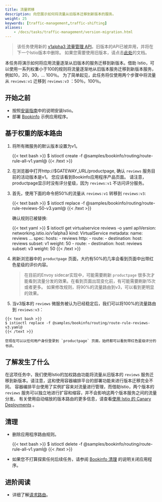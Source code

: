```yaml
---
title: 流量转移
description: 向您展示如何将流量从旧版本迁移到新版本的服务。
weight: 25
keywords: [traffic-management,traffic-shifting]
aliases:
    - /docs/tasks/traffic-management/version-migration.html
---
```


> 该任务使用新的 [v1alpha3 流量管理 API](/blog/2018/v1alpha3-routing/)。旧版本的API已被弃用，并将在下一个Istio版本中删除。 如果您需要使用旧版本，请点击[此处](https://archive.istio.io/v0.7/docs/tasks/traffic-management/)的文档。

本任务将演示如何将应用流量逐渐从旧版本的服务迁移到新版本。借助 Istio，可以使用一系列权重小于100的规则将流量逐渐地从旧版本服务迁移到新版本服务，例如10，20，30，... 100％。
为了简单起见，此任务将仅使用两个步骤中将流量从 `reviews:v1` 迁移到 `reviews:v3` ：50％，100％。

## 开始之前

* 按照[安装指南](/docs/setup/)中的说明安装Istio。
* 部署 [Bookinfo](/docs/examples/bookinfo/) 示例应用程序。

## 基于权重的版本路由

1.  将所有微服务的默认版本设置为v1。

    {{< text bash >}}
    $ istioctl create -f @samples/bookinfo/routing/route-rule-all-v1.yaml@
    {{< /text >}}

1.  在浏览器中打开http://$GATEWAY_URL/productpage,  确认 `reviews` 服务目前的活动版本是v1。
    您应该看到Bookinfo应用程序产品页面。 请注意， productpage显示时没有评分星级，因为 `reviews:v1` 不访问评分服务。

1.  首先，使用下面的命令把50%的流量从 `reviews:v1` 转移到 `reviews:v3`:

    {{< text bash >}}
    $ istioctl replace -f @samples/bookinfo/routing/route-rule-reviews-50-v3.yaml@
    {{< /text >}}

    确认规则已被替换:

    {{< text yaml >}}
        $ istioctl get virtualservice reviews -o yaml
        apiVersion: networking.istio.io/v1alpha3
        kind: VirtualService
        metadata:
          name: reviews
          ...
        spec:
          hosts:
          - reviews
          http:
          - route:
            - destination:
                host: reviews
                subset: v1
              weight: 50
          - route:
            - destination:
                host: reviews
                subset: v3
              weight: 50
    {{< /text >}}

1.  刷新浏览器中的 `productpage` 页面，大约有50%的几率会看到页面中出带红色星级的评价内容。

    > 在目前的Envoy sidecar实现中，可能需要刷新 `productpage` 很多次才能看到流量分发的效果。在看到页面出现变化前，有可能需要刷新15次或者更多。
    > 如果修改规则，将90%的流量路由到v3，可以看到更明显的效果。

1.   当v3版本的 `reviews` 微服务被认为已经稳定后，我们可以将100%的流量路由到 `reviews:v3`：

    {{< text bash >}}
    $ istioctl replace -f @samples/bookinfo/routing/route-rule-reviews-v3.yaml@
    {{< /text >}}

    您现在可以以任何用户身份登录到 `productpage` 页面，始终都可以看到带红色星级评分的书评。

## 了解发生了什么

在这项任务中，我们使用Istio的加权路由功能将流量从旧版本的 `reviews` 服务迁移到新版本。请注意，这和使用容器编排平台的部署功能来进行版本迁移完全不同。
容器编排平台使用了实例扩容来对流量进行管理，而借助Istio，两个版本的 `reviews` 服务可以独立地进行扩容和缩容，并不会影响这两个版本服务之间的流量分发。
有关使用自动缩放的版本路由的更多信息，请查看[使用 Istio 的 Canary Deployments](/blog/2017/0.1-canary/) 。

## 清理

* 删除应用程序路由规则。

    {{< text bash >}}
    $ istioctl delete -f @samples/bookinfo/routing/route-rule-all-v1.yaml@
    {{< /text >}}

* 如果您不打算探索任何后续任务，请参阅 [Bookinfo 清理](/docs/examples/bookinfo/#cleanup) 的说明关闭应用程序。

## 进阶阅读

* 详细了解[请求路由](/docs/concepts/traffic-management/request-routing/)。
